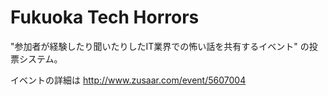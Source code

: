# Fukuoka Tech Horrors

"参加者が経験したり聞いたりしたIT業界での怖い話を共有するイベント" の投票システム。

イベントの詳細は http://www.zusaar.com/event/5607004